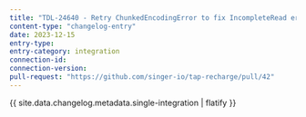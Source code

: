 ```yaml
---
title: "TDL-24640 - Retry ChunkedEncodingError to fix IncompleteRead errors"
content-type: "changelog-entry"
date: 2023-12-15
entry-type: 
entry-category: integration
connection-id: 
connection-version: 
pull-request: "https://github.com/singer-io/tap-recharge/pull/42"
---
```

{{ site.data.changelog.metadata.single-integration | flatify }}